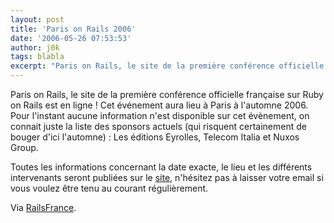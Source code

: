 ```yaml
---
layout: post
title: 'Paris on Rails 2006'
date: '2006-05-26 07:53:53'
author: j0k
tags: blabla
excerpt: "Paris on Rails, le site de la première conférence officielle française sur Ruby on Rails est en ligne ! Cet événement aura lieu à Paris à l'automne 2006.     \nPour l'instant aucune information n'est disponible sur cet évènement, on connait juste la liste des sponsors actuels (qui risquent certainement de bouger d'ici l'automne) : Les éditions Eyrolles, Telecom      …"
---
```


Paris on Rails, le site de la première conférence officielle française sur Ruby on Rails est en ligne ! Cet événement aura lieu à Paris à l'automne 2006.
Pour l'instant aucune information n'est disponible sur cet évènement, on connait juste la liste des sponsors actuels (qui risquent certainement de bouger d'ici l'automne) : Les éditions Eyrolles, Telecom Italia et Nuxos Group.

Toutes les informations concernant la date exacte, le lieu et les différents intervenants seront publiées sur le [site](http://paris.onrails.info/), n'hésitez pas à laisser votre email si vous voulez être tenu au courant régulièrement.

Via [RailsFrance](http://www.railsfrance.org/node/306).
